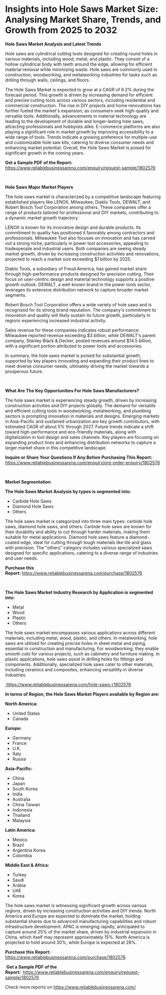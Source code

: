 <p><h1>Insights into Hole Saws Market Size: Analysing Market Share, Trends, and Growth from 2025 to 2032</h1></p><p><strong>Hole Saws Market Analysis and Latest Trends</strong></p>
<p><p>Hole saws are cylindrical cutting tools designed for creating round holes in various materials, including wood, metal, and plastic. They consist of a hollow cylindrical body with teeth around the edge, allowing for efficient material removal while minimizing waste. Hole saws are commonly used in construction, woodworking, and metalworking industries for tasks such as drilling through walls, ceilings, and floors.</p><p>The Hole Saws Market is expected to grow at a CAGR of 9.2% during the forecast period. This growth is driven by increasing demand for efficient and precise cutting tools across various sectors, including residential and commercial construction. The rise in DIY projects and home renovations has further fueled the market's expansion, as consumers seek high-quality and versatile tools. Additionally, advancements in material technology are leading to the development of durable and longer-lasting hole saws, attracting professionals and hobbyists alike. E-commerce platforms are also playing a significant role in market growth by improving accessibility to a wide range of tools. Trends indicate a growing preference for multiple-use and customizable hole saw kits, catering to diverse consumer needs and enhancing market potential. Overall, the Hole Saws Market is poised for significant growth in the coming years.</p></p>
<p><strong>Get a Sample PDF of the Report:&nbsp;</strong> <a href="https://www.reliablebusinessarena.com/enquiry/request-sample/1802576?utm_campaign=2112&utm_medium=2&utm_source=Github&utm_content=ia&utm_term=04042025&utm_id=hole-saws">https://www.reliablebusinessarena.com/enquiry/request-sample/1802576</a></p>
<p>&nbsp;</p>
<p><strong>Hole Saws Major Market Players</strong></p>
<p><p>The hole saws market is characterized by a competitive landscape featuring established players like LENOX, Milwaukee, Diablo Tools, DEWALT, and Robert Bosch Tool Corporation among others. These companies offer a range of products tailored for professional and DIY markets, contributing to a dynamic market growth trajectory.</p><p>LENOX is known for its innovative design and durable products. Its commitment to quality has positioned it favorably among contractors and professionals. Milwaukee Tool also focuses on innovation and has carved out a strong niche, particularly in power tool accessories, appealing to tradespeople and industrial users. Both companies are seeing steady market growth, driven by increasing construction activities and renovations, projected to reach a market size exceeding $1 billion by 2025.</p><p>Diablo Tools, a subsidiary of Freud America, has gained market share through high-performance products designed for precision cutting. Their focus on user-centric design and material technology supports a positive growth outlook. DEWALT, a well-known brand in the power tools sector, leverages its extensive distribution network to capture broader market segments.</p><p>Robert Bosch Tool Corporation offers a wide variety of hole saws and is recognized for its strong brand reputation. The company's commitment to innovation and quality will likely sustain its future growth, particularly in regions experiencing increased industrial activity.</p><p>Sales revenue for these companies indicates robust performance: Milwaukee reported revenue exceeding $3 billion, while DEWALT's parent company, Stanley Black & Decker, posted revenues around $14.5 billion, with a significant portion attributed to power tools and accessories.</p><p>In summary, the hole saws market is poised for substantial growth, supported by key players innovating and expanding their product lines to meet diverse consumer needs, ultimately driving the market towards a prosperous future.</p></p>
<p>&nbsp;</p>
<p><strong>What Are The Key Opportunities For Hole Saws Manufacturers?</strong></p>
<p><p>The hole saws market is experiencing steady growth, driven by increasing construction activities and DIY projects globally. The demand for versatile and efficient cutting tools in woodworking, metalworking, and plumbing sectors is prompting innovation in materials and designs. Emerging markets in Asia-Pacific and sustained urbanization are key growth contributors, with estimated CAGR of about 5% through 2027. Future trends indicate a shift toward high-performance and eco-friendly materials, along with digitalization in tool design and sales channels. Key players are focusing on expanding product lines and enhancing distribution networks to capture a larger market share in this competitive landscape.</p></p>
<p><strong>Inquire or Share Your Questions If Any Before Purchasing This Report:</strong> <a href="https://www.reliablebusinessarena.com/enquiry/pre-order-enquiry/1802576?utm_campaign=2112&utm_medium=2&utm_source=Github&utm_content=ia&utm_term=04042025&utm_id=hole-saws">https://www.reliablebusinessarena.com/enquiry/pre-order-enquiry/1802576</a></p>
<p>&nbsp;</p>
<p><strong>Market Segmentation</strong></p>
<p><strong>The Hole Saws Market Analysis by types is segmented into:</strong></p>
<p><ul><li>Carbide Hole Saws</li><li>Diamond Hole Saws</li><li>Others</li></ul></p>
<p><p>The hole saws market is categorized into three main types: carbide hole saws, diamond hole saws, and others. Carbide hole saws are known for their durability and ability to cut through harder materials, making them suitable for metal applications. Diamond hole saws feature a diamond-coated edge, ideal for cutting through tough materials like tile and glass with precision. The "others" category includes various specialized saws designed for specific applications, catering to a diverse range of industries and user needs.</p></p>
<p><strong>Purchase this Report:&nbsp;</strong><a href="https://www.reliablebusinessarena.com/purchase/1802576?utm_campaign=2112&utm_medium=2&utm_source=Github&utm_content=ia&utm_term=04042025&utm_id=hole-saws">https://www.reliablebusinessarena.com/purchase/1802576</a></p>
<p>&nbsp;</p>
<p><strong>The Hole Saws Market Industry Research by Application is segmented into:</strong></p>
<p><ul><li>Metal</li><li>Wood</li><li>Plastic</li><li>Others</li></ul></p>
<p><p>The hole saws market encompasses various applications across different materials, including metal, wood, plastic, and others. In metalworking, hole saws are utilized for creating precise holes in sheet metal and piping, essential in construction and manufacturing. For woodworking, they enable smooth cuts for various projects, such as cabinetry and furniture making. In plastic applications, hole saws assist in drilling holes for fittings and components. Additionally, specialized hole saws cater to other materials, including ceramics and composites, enhancing versatility in diverse industries.</p></p>
<p><a href="https://www.reliablebusinessarena.com/hole-saws-r1802576?utm_campaign=2112&utm_medium=2&utm_source=Github&utm_content=ia&utm_term=04042025&utm_id=hole-saws">&nbsp;https://www.reliablebusinessarena.com/hole-saws-r1802576</a></p>
<p><strong>In terms of Region, the Hole Saws Market Players available by Region are:</strong></p>
<p>
    <p> <strong> North America: </strong>
        <ul>
            <li>United States</li>
            <li>Canada</li>
        </ul>
        </p> 
    <p> <strong> Europe: </strong>
        <ul>
            <li>Germany</li>
            <li>France</li>
            <li>U.K.</li>
            <li>Italy</li>
            <li>Russia</li>
        </ul>
        </p> 
    <p> <strong> Asia-Pacific: </strong>
        <ul>
            <li>China</li>
            <li>Japan</li>
            <li>South Korea</li>
            <li>India</li>
            <li>Australia</li>
            <li>China Taiwan</li>
            <li>Indonesia</li>
            <li>Thailand</li>
            <li>Malaysia</li>
        </ul>
        </p> 
    <p> <strong> Latin America: </strong>
        <ul>
            <li>Mexico</li>
            <li>Brazil</li>
            <li>Argentina Korea</li>
            <li>Colombia</li>
        </ul>
        </p> 
    <p> <strong> Middle East & Africa: </strong>
        <ul>
            <li>Turkey</li>
            <li>Saudi</li>
            <li>Arabia</li>
            <li>UAE</li>
            <li>Korea</li>
        </ul>
    </p>
    </p>
<p><p>The hole saws market is witnessing significant growth across various regions, driven by increasing construction activities and DIY trends. North America and Europe are expected to dominate the market, holding substantial shares due to advanced manufacturing capabilities and robust infrastructure development. APAC is emerging rapidly, anticipated to capture around 25% of the market share, driven by industrial expansion in China, which itself may represent approximately 15%. North America is projected to hold around 30%, while Europe is expected at 28%.</p></p>
<p><strong>Purchase this Report: </strong><a href="https://www.reliablebusinessarena.com/purchase/1802576?utm_campaign=2112&utm_medium=2&utm_source=Github&utm_content=ia&utm_term=04042025&utm_id=hole-saws">https://www.reliablebusinessarena.com/purchase/1802576</a></p>
<p>&nbsp;<strong>Get a Sample PDF of the Report:&nbsp;&nbsp;</strong><a href="https://www.reliablebusinessarena.com/enquiry/request-sample/1802576?utm_campaign=2112&utm_medium=2&utm_source=Github&utm_content=ia&utm_term=04042025&utm_id=hole-saws">https://www.reliablebusinessarena.com/enquiry/request-sample/1802576</a></p>
<p><strong></strong></p>
<p>Check more reports on <a href="https://www.reliablebusinessarena.com/?utm_campaign=2112&utm_medium=2&utm_source=Github&utm_content=ia&utm_term=04042025&utm_id=hole-saws">https://www.reliablebusinessarena.com/</a></p>